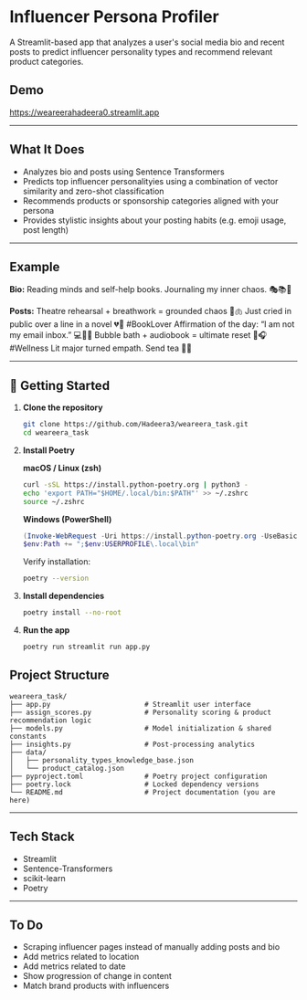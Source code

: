 # Influencer Persona Profiler

A Streamlit-based app that analyzes a user's social media bio and recent posts to predict influencer personality types and recommend relevant product categories.

## Demo

https://weareerahadeera0.streamlit.app

---

## What It Does

- Analyzes bio and posts using Sentence Transformers
- Predicts top influencer personalityies using a combination of vector similarity and zero-shot classification
- Recommends products or sponsorship categories aligned with your persona
- Provides stylistic insights about your posting habits (e.g. emoji usage, post length)

---

## Example

**Bio:**
Reading minds and self-help books. Journaling my inner chaos. 🎭📚🧘

**Posts:**
Theatre rehearsal + breathwork = grounded chaos 🎤🫁
Just cried in public over a line in a novel 💔📖 #BookLover
Affirmation of the day: “I am not my email inbox.” 💻🙅‍♀️
Bubble bath + audiobook = ultimate reset 🛁🎧 #Wellness
Lit major turned empath. Send tea 🍵✨

---

## 🚀 Getting Started

1. **Clone the repository**

   ```bash
   git clone https://github.com/Hadeera3/weareera_task.git
   cd weareera_task
   ```

2. **Install Poetry**

   **macOS / Linux (zsh)**

   ```bash
   curl -sSL https://install.python-poetry.org | python3 -
   echo 'export PATH="$HOME/.local/bin:$PATH"' >> ~/.zshrc
   source ~/.zshrc
   ```

   **Windows (PowerShell)**

   ```powershell
   (Invoke-WebRequest -Uri https://install.python-poetry.org -UseBasicParsing).Content | python -
   $env:Path += ";$env:USERPROFILE\.local\bin"
   ```

   Verify installation:

   ```bash
   poetry --version
   ```

3. **Install dependencies**

   ```bash
   poetry install --no-root
   ```

4. **Run the app**

   ```bash
   poetry run streamlit run app.py
   ```

## Project Structure

```
weareera_task/
├── app.py                       # Streamlit user interface
├── assign_scores.py             # Personality scoring & product recommendation logic
├── models.py                    # Model initialization & shared constants
├── insights.py                  # Post-processing analytics
├── data/
│   ├── personality_types_knowledge_base.json
│   └── product_catalog.json
├── pyproject.toml               # Poetry project configuration
├── poetry.lock                  # Locked dependency versions
└── README.md                    # Project documentation (you are here)
```

---

## Tech Stack

- Streamlit
- Sentence-Transformers
- scikit-learn
- Poetry

---

## To Do

- Scraping influencer pages instead of manually adding posts and bio
- Add metrics related to location
- Add metrics related to date
- Show progression of change in content
- Match brand products with influencers
